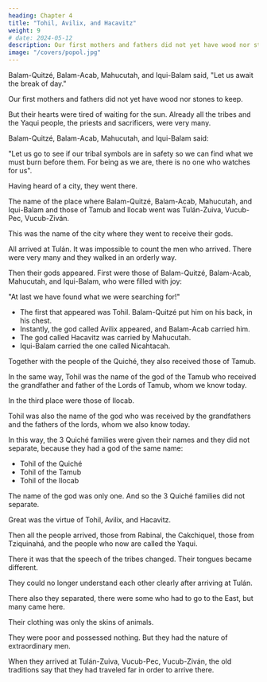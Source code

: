 ```yaml
---
heading: Chapter 4
title: "Tohil, Avilix, and Hacavitz"
weight: 9
# date: 2024-05-12
description: Our first mothers and fathers did not yet have wood nor stones to keep; but their hearts were tired of waiting for the sun.
image: "/covers/popol.jpg"
---
```




Balam-Quitzé, Balam-Acab, Mahucutah, and Iqui-Balam said, "Let us await the break of day." 

<!-- So said those great wise men, the enlightened men, the priests and sacrificers. This they said. -->

Our first mothers and fathers did not yet have wood nor stones to keep. 

But their hearts were tired of waiting for the sun. Already all the tribes and the Yaqui people, the priests and sacrificers, were very many.

Balam-Quitzé, Balam-Acab, Mahucutah, and Iqui-Balam said:

"Let us go to see if our tribal symbols are in safety so we can find what we must burn before them. For being as we are, there is no one who watches for us".

Having heard of a city, they went there.

The name of the place where Balam-Quitzé, Balam-Acab, Mahucutah, and Iqui-Balam and those of Tamub and llocab went was Tulán-Zuiva, Vucub-Pec, Vucub-Ziván. 

This was the name of the city where they went to receive their gods.

All arrived at Tulán. It was impossible to count the men who arrived. There were very many and they walked in an orderly way.

Then their gods appeared. First were those of Balam-Quitzé, Balam-Acab, Mahucutah, and Iqui-Balam, who were filled with joy: 

"At last we have found what we were searching for!"

- The first that appeared was Tohil. Balam-Quitzé put him on his back, in his chest. 
- Instantly, the god called Avilix appeared, and Balam-Acab carried him. 
- The god called Hacavitz was carried by Mahucutah.
- Iqui-Balam carried the one called Nicahtacah.

Together with the people of the Quiché, they also received those of Tamub. 

In the same way, Tohil was the name of the god of the Tamub who received the grandfather and father of the Lords of Tamub, whom we know today.

In the third place were those of Ilocab. 

Tohil was also the name of the god who was received by the grandfathers and the fathers of the lords, whom we also know today.

In this way, the 3 Quiché families were given their names and they did not separate, because they had a god of the same name:
- Tohil of the Quiché
- Tohil of the Tamub
- Tohil of the Ilocab

The name of the god was only one. And so the 3 Quiché families did not separate.

Great was the virtue of Tohil, Avilix, and Hacavitz.

Then all the people arrived, those from Rabinal, the Cakchiquel, those from Tziquinahá, and the people who now are called the Yaqui. 

There it was that the speech of the tribes changed. Their tongues became different. 

They could no longer understand each other clearly after arriving at Tulán. 

There also they separated, there were some who had to go to the East, but many came here.

Their clothing was only the skins of animals. 
<!-- They had no good clothes to put on, the skins of animals were their only dress.  -->

They were poor and possessed nothing. But they had the nature of extraordinary men.

When they arrived at Tulán-Zuiva, Vucub-Pec, Vucub-Ziván, the old traditions say that they had traveled far in order to arrive there.

